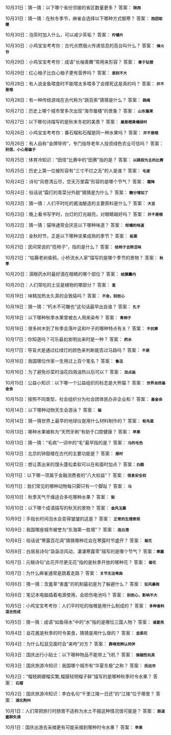 10月31日：猜一猜：以下哪个省份邻接的省区数量更多？ 答案： **`陕西`**

10月31日：猜一猜：在秋冬季节，麻雀会选择以下哪种方式御寒？ 答案： **`抱团取暖`**

10月30日：泡茶时加入什么，可以减少茶垢？ 答案： **`柠檬片`**

10月30日：小鸡宝宝考考你：古代点燃烟火传递信息的高台叫什么？ 答案： **`烽火台`**

10月29日：小鸡宝宝考考你：成语“长袖善舞”常用来形容？ 答案： **`善于钻营`**

10月29日：红心柚子比白心柚子更有营养吗？ 答案： **`差别不大`**

10月28日：有人说金鱼喂食时不能喂太多喂多了会撑死这是真的吗？ 答案： **`并不是哦`**

10月28日：有一种传统游戏在古代称为“跳百索”猜猜是什么？ 答案： **`跳绳`**

10月27日：历史上哪个城市曾多次出现“海市蜃楼”的景象？ 答案： **`山东蓬莱`**

10月27日：以下哪句诗描写的是秋末冬初的美景？ 答案： **`最是橙黄橘绿时`**

10月26日：小鸡宝宝考考你：番石榴和石榴是同一种水果吗？ 答案： **`并不是哦`**

10月26日：有人自称“金牌导师”，专门指导老年人投资绿色农业可信吗？ 答案： **`别信，小心是骗子`**

10月25日：体育冷知识：“田径”比赛中的“田赛”指的是？ 答案： **`以跳投为主的比赛`**

10月25日：历史上第一位被形容有“三寸不烂之舌”的人是谁？ 答案： **`毛遂`**

10月24日：诗句“风卷清云尽，空天万里霜”形容的是哪个节气？ 答案： **`霜降`**

10月24日：俗话说“霜打的青菜分外甜”猜猜是为什么？ 答案： **`糖分增加了`**

10月23日：猜一猜：人们平时吃的酱油酿造的主要原料是什么？ 答案： **`大豆`**

10月23日：晚上看书写字时，台灯的灯光越亮，对眼睛越好吗？ 答案： **`并不是哦`**

10月22日：猜一猜：猫咪通常会厌恶以下哪种味道？ 答案： **`柑橘的味道`**

10月22日：金秋时节，正是以下哪种坚果成熟的季节？ 答案： **`板栗`**

10月21日：民间常说的“揽柿子”，指的是什么？ 答案： **`给柿子去除涩味`**

10月21日：“枯藤老树昏鸦，小桥流水人家”描写的是哪个季节的景物？ 答案： **`秋季`**

10月20日：滴眼药水时最好滴在眼睛的哪个部位？ 答案： **`结膜囊内`**

10月20日：人们常吃的土豆是植物的哪部分？ 答案： **`茎`**

10月19日：味精加热太久真的会致癌吗？ 答案： **`不会，别担心`**

10月19日：猜一猜：“朽木不可雕也”这句话最早出自谁？ 答案： **`孔子`**

10月18日：以下哪种秋季水果曾被古人用来染布？ 答案： **`青柿子`**

10月18日：很多树木到了秋季会落叶这和叶子的哪种特点有关？ 答案： **`不抗寒`**

10月17日：你知道吗？可乐最初发明出来时是一种？ 答案： **`药水`**

10月17日：导盲犬是通过红绿灯的颜色来判断能否过马路吗？ 答案： **`不是`**

10月16日：我国哪位作家一生用过上百个笔名？ 答案： **`鲁迅`**

10月16日：为了避免炒菜时油花四溅油热以后可以？ 答案： **`加点盐`**

10月15日：公益小知识：以下哪一个公益组织的标志是大熊猫？ 答案： **`世界自然基金会`**

10月15日：按照不同类型，社会组织分为社会团体民办非企业和？ 答案： **`基金会`**

10月14日：以下哪种动物天生会游泳？ 答案： **`猫`**

10月14日：猜一猜世界上最早的地球仪是用什么材料制作的？ 答案： **`鸵鸟蛋`**

10月13日：哪种水果被称为“天然牙刷”有助于口腔健康？ 答案： **`苹果`**

10月13日：猜一猜：“毛病”一词中的“毛”最早指的是？ 答案： **`马的毛色`**

10月12日：北京的钟鼓楼在古代的主要功能是？ 答案： **`报时`**

10月12日：想让蒸出来的馒头蓬松柔软可以在和面时加点？ 答案：**`白醋 `**

10月11日：以下哪一项属于金融消费者的“八大权益”？ 答案： **`信息安全权`**

10月11日：我们常见的哪种动物每只脚只有一个脚趾？ 答案： **`马`**

10月10日：秋季天气干燥适合多吃哪种水果？ 答案： **`梨`**

10月10日：以下哪个成语描写的秋天的景物？ 答案： **`金风玉露`**

10月9日：手指长时间泡水会变得皱皱的这是？ 答案： **`正常的生理表现`**

10月9日：我国哪座城市被誉为“东海第一胜境”？ 答案： **`连云港`**

10月8日：俗话说“寒露百花凋”猜猜哪种花会在寒露时节盛开？ 答案： **`菊花`**

10月8日：白居易诗句“袅袅凉风动，凄凄寒露零”描写的是哪个节气？ 答案：**`寒露`** 

10月7日：元稹诗句“此花开尽更无花”指的是秋季开放的哪种花？ 答案： **`菊花`**

10月7日：为什么麻雀通常是跳着走路？ 答案： **`关节无法弯曲`**

10月6日：猜一猜：含羞草“害羞”的机制最初是为了躲避什么？ 答案： **`狂风暴雨`** 

10月6日：笔记本电脑插着电源使用，会损伤电池吗？ 答案： **`别担心，影响不大`** 

10月5日：小鸡宝宝考考你：人们平时吃的咖喱是用什么制成的？ 答案： **`多种香料混合而成`** 

10月5日：猜一猜：成语“如鱼得水”中的“水”指的是哪位三国人物？ 答案： **`诸葛亮`** 

10月4日：韭花酱是秋季的时令美食，猜猜是用什么做的？ 答案： **`韭菜花`** 

10月4日：为什么松鼠见面时会“亲吻”对方？ 答案： **`靠嗅觉辨认同伴`** 

10月3日：国庆出行小贴士：以下哪种物品不能带上飞机？ 答案： **`强磁性玩具`** 

10月3日：国庆旅游冷知识：我国哪个城市有“华夏东极”之称？ 答案： **`抚远市`** 

10月2日：“榴枝婀娜榴实繁,榴膜轻明榴子鲜”描写的是哪种秋季时令水果？  答案： **`石榴`** 

10月2日：国庆旅游冷知识：李白名句“千里江陵一日还”的“江陵”位于哪里？ 答案： **`湖北荆州`** 

10月1日：人们常把旅行时肠胃不适称为水土不服这种情况很可能是？  答案： **`肠道菌群失调`** 

10月1日：国庆出游去采摘更有可能采摘到哪种时令水果？  答案： **`苹果`**
